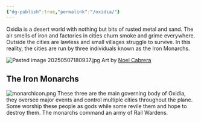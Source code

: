 ```yaml
---
{"dg-publish":true,"permalink":"/oxidia/"}
---
```


Oxidia is a desert world with nothing but bits of rusted metal and sand. The air smells of iron and factories in cities churn smoke and grime everywhere. Outside the cities are lawless and small villages struggle to survive. In this reality, the cities are run by three individuals known as the Iron Monarchs.

![Pasted image 20250507180937.jpg](/img/user/Pasted%20image%2020250507180937.jpg)
Art by [Noel Cabrera](https://x.com/NoelOfficial89)

## The Iron Monarchs


![monarchicon.png](/img/user/monarchicon.png)
These three are the main governing body of Oxidia, they oversee major events and control multiple cities throughout the plane. Some worship these people as gods while some revile them and hope to destroy them. The monarchs command an army of Rail Wardens. 